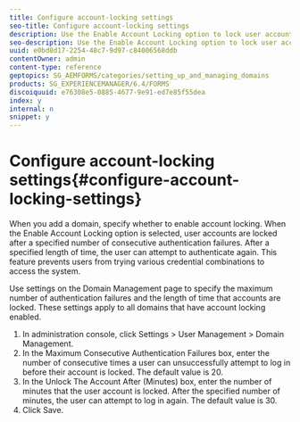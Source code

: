 ```yaml
---
title: Configure account-locking settings
seo-title: Configure account-locking settings
description: Use the Enable Account Locking option to lock user accounts after a specified number of consecutive authentication failures.
seo-description: Use the Enable Account Locking option to lock user accounts after a specified number of consecutive authentication failures.
uuid: e0bd8d17-2254-48c7-9d97-c84006568ddb
contentOwner: admin
content-type: reference
geptopics: SG_AEMFORMS/categories/setting_up_and_managing_domains
products: SG_EXPERIENCEMANAGER/6.4/FORMS
discoiquuid: e76308e5-0885-4677-9e91-ed7e85f55dea
index: y
internal: n
snippet: y
---
```


# Configure account-locking settings{#configure-account-locking-settings}

When you add a domain, specify whether to enable account locking. When the Enable Account Locking option is selected, user accounts are locked after a specified number of consecutive authentication failures. After a specified length of time, the user can attempt to authenticate again. This feature prevents users from trying various credential combinations to access the system.

Use settings on the Domain Management page to specify the maximum number of authentication failures and the length of time that accounts are locked. These settings apply to all domains that have account locking enabled.

1. In administration console, click Settings &gt; User Management &gt; Domain Management.
1. In the Maximum Consecutive Authentication Failures box, enter the number of consecutive times a user can unsuccessfully attempt to log in before their account is locked. The default value is 20.
1. In the Unlock The Account After (Minutes) box, enter the number of minutes that the user account is locked. After the specified number of minutes, the user can attempt to log in again. The default value is 30.
1. Click Save.

